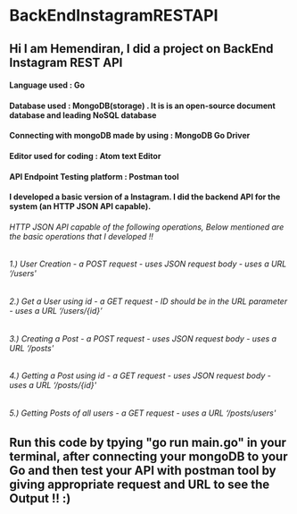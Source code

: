 # BackEndInstagramRESTAPI
## Hi I am Hemendiran, I did a project on BackEnd Instagram REST API
#### Language used : Go     
#### Database used : MongoDB(storage) . It is is an open-source document database and leading NoSQL database
#### Connecting with mongoDB made by using : MongoDB Go Driver
#### Editor used for coding : Atom text Editor     
#### API Endpoint Testing platform : Postman tool
#### I developed a basic version of a Instagram. I did the backend API for the system (an HTTP JSON API capable). 
######  HTTP JSON API capable of the following operations, Below mentioned are the basic operations that I developed !!
###### 1.) User Creation - a POST request - uses JSON request body - uses a URL  ‘/users'
###### 2.) Get a User using id - a GET request - ID should be in the URL parameter - uses a URL ‘/users/{id}’
###### 3.) Creating a Post - a POST request - uses JSON request body - uses a URL ‘/posts'
###### 4.) Getting a Post using id - a GET request - uses JSON request body - uses a URL ‘/posts/{id}'
###### 5.) Getting Posts of all users - a GET request - uses a URL ‘/posts/users'

## Run this code by tpying "go run main.go" in your terminal, after connecting your mongoDB to your Go and then test your API with postman tool by giving appropriate request and URL to see the Output !!  :)
